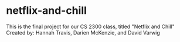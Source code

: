 # netflix-and-chill
This is the final project for our CS 2300 class, titled "Netflix and Chill"  Created by: Hannah Travis, Darien McKenzie, and David Varwig
